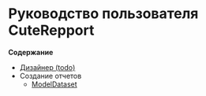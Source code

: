 Руководство пользователя CuteRepport
====
**Содержание**
* [Дизайнер (todo)](designer.md)
* Создание отчетов
  * [ModelDataset](modeldataset.md)
